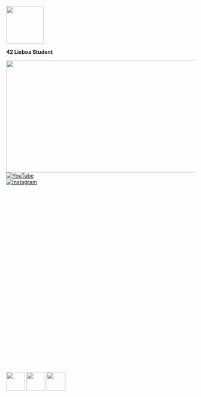 <!-- 42 Lisboa e Pato da 42 lado a lado -->
<div>
  <img src="https://www.42lisboa.com/wp-content/uploads/2024/08/42-Lisboa_Horizontal.png" width="100"/>
  <p><strong>42 Lisboa Student</strong></p>
</div>

<img src="https://github.com/thayfilmaker/imagens/blob/main/IMG_7615%202.PNG" width="900" height="300" />

<!-- YouTube e Instagram em colunas com o Instagram abaixo -->
<div>
  <a href="https://www.youtube.com/@shapedagirl" target="_blank">
    <img src="https://img.shields.io/badge/YouTube-FF0000?style=flat&logo=youtube" alt="YouTube"/>
  </a>
</div>
<div>
  <a href="https://www.instagram.com/thayfilmaker/" target="_blank">
    <img src="https://img.shields.io/badge/Instagram-E4405F?style=flat&logo=instagram" alt="Instagram"/>
  </a>
</div>




<div style="margin-top: 500px;"></div>

<!-- Logos das Tecnologias alinhados lado a lado -->
<div>
  <img src="https://img.icons8.com/color/600/c-programming.png" width="50"/>
  <img src="https://upload.wikimedia.org/wikipedia/commons/3/35/Tux.svg" width="50"/>
  <img src="https://upload.wikimedia.org/wikipedia/commons/e/e0/Git-logo.svg" width="50"/> 
</div>

